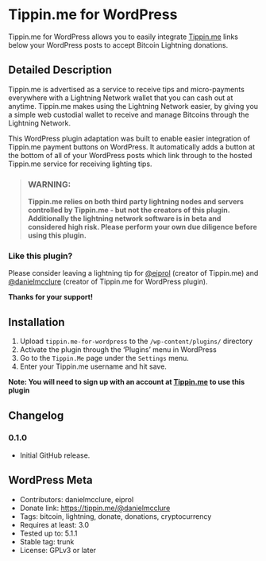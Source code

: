 # Tippin.me for WordPress

Tippin.me for WordPress allows you to easily integrate [Tippin.me](https://tippin.me/?utm_source=wordpress&utm_campaign=wordpress-plugin&utm_medium=referral) links below your WordPress posts to accept Bitcoin Lightning donations.

## Detailed Description

Tippin.me is advertised as a service to receive tips and micro-payments everywhere with a Lightning Network wallet that you can cash out at anytime. Tippin.me makes using the Lightning Network easier, by giving you a simple web custodial wallet to receive and manage Bitcoins through the Lightning Network. 

This WordPress plugin adaptation was built to enable easier integration of Tippin.me payment buttons on WordPress. It automatically adds a button at the bottom of all of your WordPress posts which link through to the hosted Tippin.me service for receiving lighting tips.

> ### WARNING: 
> **Tippin.me relies on both third party lightning nodes and servers controlled by Tippin.me - but not the creators of this plugin. Additionally the lightning network software is in beta and considered high risk. Please perform your own due diligence before using this plugin.**

### Like this plugin?

Please consider leaving a lightning tip for [@eiprol](https://tippin.me/@eiprol) (creator of Tippin.me) and [@danielmcclure](https://tippin.me/@danielmcclure) (creator of Tippin.me for WordPress plugin).

**Thanks for your support!**

## Installation 

1. Upload `tippin.me-for-wordpress` to the `/wp-content/plugins/` directory
2. Activate the plugin through the ‘Plugins’ menu in WordPress
3. Go to the `Tippin.Me` page under the `Settings` menu.
4. Enter your Tippin.me username and hit save.

**Note: You will need to sign up with an account at [Tippin.me](https://tippin.me/?utm_source=wordpress&utm_campaign=wordpress-plugin&utm_medium=referral) to use this plugin**

## Changelog 

### 0.1.0
* Initial GitHub release.

## WordPress Meta
* Contributors: danielmcclure, eiprol
* Donate link: https://tippin.me/@danielmcclure
* Tags: bitcoin, lightning, donate, donations, cryptocurrency
* Requires at least: 3.0
* Tested up to: 5.1.1
* Stable tag: trunk
* License: GPLv3 or later
